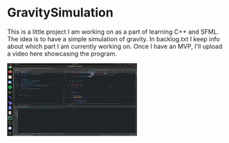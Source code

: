# GravitySimulation
This is a little project I am working on as a part of learning C++ and SFML. The idea is to have a simple simulation of gravity. In backlog.txt I keep info about which part I am currently working on. Once I have an MVP, I'll upload a video here showcasing the program.

<img src="media/gravityApp.gif" width="300">